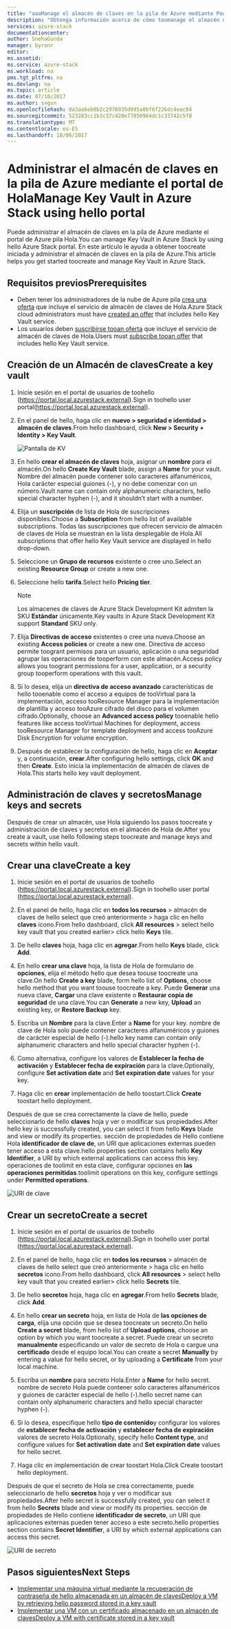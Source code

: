 ```yaml
---
title: "aaaManage el almacén de claves en la pila de Azure mediante PowerShell | Documentos de Microsoft"
description: "Obtenga información acerca de cómo toomanage el almacén de claves en la pila de Azure con PowerShell."
services: azure-stack
documentationcenter: 
author: SnehaGunda
manager: byronr
editor: 
ms.assetid: 
ms.service: azure-stack
ms.workload: na
pms.tgt_pltfrm: na
ms.devlang: na
ms.topic: article
ms.date: 07/10/2017
ms.author: sngun
ms.openlocfilehash: 0a3aa6eb0b2c2976935d995a0bf6f226dc4eac84
ms.sourcegitcommit: 523283cc1b3c37c428e77850964dc1c33742c5f0
ms.translationtype: MT
ms.contentlocale: es-ES
ms.lasthandoff: 10/06/2017
---
```

# <a name="manage-key-vault-in-azure-stack-using-hello-portal"></a><span data-ttu-id="6413d-103">Administrar el almacén de claves en la pila de Azure mediante el portal de Hola</span><span class="sxs-lookup"><span data-stu-id="6413d-103">Manage Key Vault in Azure Stack using hello portal</span></span>

<span data-ttu-id="6413d-104">Puede administrar el almacén de claves en la pila de Azure mediante el portal de Azure pila Hola.</span><span class="sxs-lookup"><span data-stu-id="6413d-104">You can manage Key Vault in Azure Stack by using hello Azure Stack portal.</span></span> <span data-ttu-id="6413d-105">En este artículo le ayuda a obtener toocreate iniciada y administrar el almacén de claves en la pila de Azure.</span><span class="sxs-lookup"><span data-stu-id="6413d-105">This article helps you get started toocreate and manage Key Vault in Azure Stack.</span></span> 

## <a name="prerequisites"></a><span data-ttu-id="6413d-106">Requisitos previos</span><span class="sxs-lookup"><span data-stu-id="6413d-106">Prerequisites</span></span>  

* <span data-ttu-id="6413d-107">Deben tener los administradores de la nube de Azure pila [crea una oferta](azure-stack-create-offer.md) que incluye el servicio de almacén de claves de Hola.</span><span class="sxs-lookup"><span data-stu-id="6413d-107">Azure Stack cloud administrators must have [created an offer](azure-stack-create-offer.md) that includes hello Key Vault service.</span></span>  
* <span data-ttu-id="6413d-108">Los usuarios deben [suscribirse tooan oferta](azure-stack-subscribe-plan-provision-vm.md) que incluye el servicio de almacén de claves de Hola.</span><span class="sxs-lookup"><span data-stu-id="6413d-108">Users must [subscribe tooan offer](azure-stack-subscribe-plan-provision-vm.md) that includes hello Key Vault service.</span></span>  
 
## <a name="create-a-key-vault"></a><span data-ttu-id="6413d-109">Creación de un Almacén de claves</span><span class="sxs-lookup"><span data-stu-id="6413d-109">Create a key vault</span></span> 

1. <span data-ttu-id="6413d-110">Inicie sesión en el portal de usuarios de toohello (https://portal.local.azurestack.external).</span><span class="sxs-lookup"><span data-stu-id="6413d-110">Sign in toohello user portal(https://portal.local.azurestack.external).</span></span>  

2. <span data-ttu-id="6413d-111">En el panel de hello, haga clic en **nuevo > seguridad e identidad > almacén de claves**.</span><span class="sxs-lookup"><span data-stu-id="6413d-111">From hello dashboard, click **New > Security + Identity > Key Vault**.</span></span>  

    ![Pantalla de KV](media/azure-stack-kv-manage-portal/image1.png)  

3. <span data-ttu-id="6413d-113">En hello **crear el almacén de claves** hoja, asignar un **nombre** para el almacén.</span><span class="sxs-lookup"><span data-stu-id="6413d-113">On hello **Create Key Vault** blade, assign a **Name** for your vault.</span></span> <span data-ttu-id="6413d-114">Nombre del almacén puede contener solo caracteres alfanuméricos, Hola carácter especial guiones (-), y no debe comenzar con un número.</span><span class="sxs-lookup"><span data-stu-id="6413d-114">Vault name can contain only alphanumeric characters, hello special character hyphen (-), and it shouldn’t start with a number.</span></span>  

4. <span data-ttu-id="6413d-115">Elija un **suscripción** de lista de Hola de suscripciones disponibles.</span><span class="sxs-lookup"><span data-stu-id="6413d-115">Choose a **Subscription** from hello list of available subscriptions.</span></span> <span data-ttu-id="6413d-116">Todas las suscripciones que ofrecen servicio de almacén de claves de Hola se muestran en la lista desplegable de Hola.</span><span class="sxs-lookup"><span data-stu-id="6413d-116">All subscriptions that offer hello Key Vault service are displayed in hello drop-down.</span></span>  

5. <span data-ttu-id="6413d-117">Seleccione un **Grupo de recursos** existente o cree uno.</span><span class="sxs-lookup"><span data-stu-id="6413d-117">Select an existing **Resource Group** or create a new one.</span></span>  

6. <span data-ttu-id="6413d-118">Seleccione hello **tarifa**.</span><span class="sxs-lookup"><span data-stu-id="6413d-118">Select hello **Pricing tier**.</span></span>  
    >[!NOTE]
    > <span data-ttu-id="6413d-119">Los almacenes de claves de Azure Stack Development Kit admiten la SKU **Estándar** únicamente.</span><span class="sxs-lookup"><span data-stu-id="6413d-119">Key vaults in Azure Stack Development Kit support **Standard** SKU only.</span></span>

7. <span data-ttu-id="6413d-120">Elija **Directivas de acceso** existentes o cree una nueva.</span><span class="sxs-lookup"><span data-stu-id="6413d-120">Choose an existing **Access policies** or create a new one.</span></span> <span data-ttu-id="6413d-121">Directiva de acceso permite toogrant permisos para un usuario, aplicación o una seguridad agrupar las operaciones de tooperform con este almacén.</span><span class="sxs-lookup"><span data-stu-id="6413d-121">Access policy allows you toogrant permissions for a user, application, or a security group tooperform operations with this vault.</span></span>  

8. <span data-ttu-id="6413d-122">Si lo desea, elija un **directiva de acceso avanzado** características de hello tooenable como el acceso a equipos de tooVirtual para la implementación, acceso tooResource Manager para la implementación de plantilla y acceso tooAzure cifrado del disco para el volumen cifrado.</span><span class="sxs-lookup"><span data-stu-id="6413d-122">Optionally, choose an **Advanced access policy** tooenable hello features like access tooVirtual Machines for deployment, access tooResource Manager for template deployment and access tooAzure Disk Encryption for volume encryption.</span></span> 
  
9.  <span data-ttu-id="6413d-123">Después de establecer la configuración de hello, haga clic en **Aceptar** y, a continuación, **crear**.</span><span class="sxs-lookup"><span data-stu-id="6413d-123">After configuring hello settings, click **OK** and then **Create**.</span></span> <span data-ttu-id="6413d-124">Esto inicia la implementación de almacén de claves de Hola.</span><span class="sxs-lookup"><span data-stu-id="6413d-124">This starts hello key vault deployment.</span></span> 

## <a name="manage-keys-and-secrets"></a><span data-ttu-id="6413d-125">Administración de claves y secretos</span><span class="sxs-lookup"><span data-stu-id="6413d-125">Manage keys and secrets</span></span>

<span data-ttu-id="6413d-126">Después de crear un almacén, use Hola siguiendo los pasos toocreate y administración de claves y secretos en el almacén de Hola de.</span><span class="sxs-lookup"><span data-stu-id="6413d-126">After you create a vault, use hello following steps toocreate and manage keys and secrets within hello vault.</span></span>

## <a name="create-a-key"></a><span data-ttu-id="6413d-127">Crear una clave</span><span class="sxs-lookup"><span data-stu-id="6413d-127">Create a key</span></span>

1. <span data-ttu-id="6413d-128">Inicie sesión en el portal de usuarios de toohello (https://portal.local.azurestack.external).</span><span class="sxs-lookup"><span data-stu-id="6413d-128">Sign in toohello user portal (https://portal.local.azurestack.external).</span></span>  

2. <span data-ttu-id="6413d-129">En el panel de hello, haga clic en **todos los recursos** > almacén de claves de hello select que creó anteriormente > haga clic en hello **claves** icono.</span><span class="sxs-lookup"><span data-stu-id="6413d-129">From hello dashboard, click **All resources** > select hello key vault that you created earlier> click hello **Keys** tile.</span></span>  

3. <span data-ttu-id="6413d-130">De hello **claves** hoja, haga clic en **agregar**.</span><span class="sxs-lookup"><span data-stu-id="6413d-130">From hello **Keys** blade, click **Add**.</span></span> 

4. <span data-ttu-id="6413d-131">En hello **crear una clave** hoja, la lista de Hola de formulario de **opciones**, elija el método hello que desea toouse toocreate una clave.</span><span class="sxs-lookup"><span data-stu-id="6413d-131">On hello **Create a key** blade, form hello list of **Options**, choose hello method that you want toouse toocreate a key.</span></span> <span data-ttu-id="6413d-132">Puede **Generar** una nueva clave, **Cargar** una clave existente o **Restaurar copia de seguridad** de una clave.</span><span class="sxs-lookup"><span data-stu-id="6413d-132">You can **Generate** a new key, **Upload** an existing key, or **Restore Backup** key.</span></span>  

5. <span data-ttu-id="6413d-133">Escriba un **Nombre** para la clave.</span><span class="sxs-lookup"><span data-stu-id="6413d-133">Enter a **Name** for your key.</span></span> <span data-ttu-id="6413d-134">nombre de clave de Hola solo puede contener caracteres alfanuméricos y guiones de carácter especial de hello (-).</span><span class="sxs-lookup"><span data-stu-id="6413d-134">hello key name can contain only alphanumeric characters and hello special character hyphen (-).</span></span>  

6. <span data-ttu-id="6413d-135">Como alternativa, configure los valores de **Establecer la fecha de activación** y **Establecer fecha de expiración** para la clave.</span><span class="sxs-lookup"><span data-stu-id="6413d-135">Optionally, configure **Set activation date** and **Set expiration date** values for your key.</span></span>  

7. <span data-ttu-id="6413d-136">Haga clic en **crear** implementación de hello toostart.</span><span class="sxs-lookup"><span data-stu-id="6413d-136">Click **Create** toostart hello deployment.</span></span>  

<span data-ttu-id="6413d-137">Después de que se crea correctamente la clave de hello, puede seleccionarlo de hello **claves** hoja y ver o modificar sus propiedades.</span><span class="sxs-lookup"><span data-stu-id="6413d-137">After hello key is successfully created, you can select it from hello **Keys** blade and view or modify its properties.</span></span> <span data-ttu-id="6413d-138">sección de propiedades de Hello contiene Hola **identificador de clave de**, un URI que aplicaciones externas pueden tener acceso a esta clave.</span><span class="sxs-lookup"><span data-stu-id="6413d-138">hello properties section contains hello **Key Identifier**, a URI by which external applications can access this key.</span></span> <span data-ttu-id="6413d-139">operaciones de toolimit en esta clave, configurar opciones en **las operaciones permitidas**.</span><span class="sxs-lookup"><span data-stu-id="6413d-139">toolimit operations on this key, configure settings under **Permitted operations**.</span></span>

![URI de clave](media/azure-stack-kv-manage-portal/image4.png)  

## <a name="create-a-secret"></a><span data-ttu-id="6413d-141">Crear un secreto</span><span class="sxs-lookup"><span data-stu-id="6413d-141">Create a secret</span></span> 

1. <span data-ttu-id="6413d-142">Inicie sesión en el portal de usuarios de toohello (https://portal.local.azurestack.external).</span><span class="sxs-lookup"><span data-stu-id="6413d-142">Sign in toohello user portal (https://portal.local.azurestack.external).</span></span>  
2. <span data-ttu-id="6413d-143">En el panel de hello, haga clic en **todos los recursos** > almacén de claves de hello select que creó anteriormente > haga clic en hello **secretos** icono.</span><span class="sxs-lookup"><span data-stu-id="6413d-143">From hello dashboard, click **All resources** > select hello key vault that you created earlier> click hello **Secrets** tile.</span></span>  

3. <span data-ttu-id="6413d-144">De hello **secretos** hoja, haga clic en **agregar**.</span><span class="sxs-lookup"><span data-stu-id="6413d-144">From hello **Secrets** blade, click **Add**.</span></span>  

4. <span data-ttu-id="6413d-145">En hello **crear un secreto** hoja, en lista de Hola de **las opciones de carga**, elija una opción que se desea toocreate un secreto.</span><span class="sxs-lookup"><span data-stu-id="6413d-145">On hello **Create a secret** blade, from hello list of **Upload options**, choose an option by which you want toocreate a secret.</span></span> <span data-ttu-id="6413d-146">Puede crear un secreto **manualmente** especificando un valor de secreto de Hola o cargue una **certificado** desde el equipo local.</span><span class="sxs-lookup"><span data-stu-id="6413d-146">You can create a secret **Manually** by entering a value for hello secret, or by uploading a **Certificate** from your local machine.</span></span>  

5. <span data-ttu-id="6413d-147">Escriba un **nombre** para secreto Hola.</span><span class="sxs-lookup"><span data-stu-id="6413d-147">Enter a **Name** for hello secret.</span></span> <span data-ttu-id="6413d-148">nombre de secreto Hola puede contener solo caracteres alfanuméricos y guiones de carácter especial de hello (-).</span><span class="sxs-lookup"><span data-stu-id="6413d-148">hello secret name can contain only alphanumeric characters and hello special character hyphen (-).</span></span>  

6. <span data-ttu-id="6413d-149">Si lo desea, especifique hello **tipo de contenido**y configurar los valores de **establecer fecha de activación** y **establecer fecha de expiración** valores de secreto Hola.</span><span class="sxs-lookup"><span data-stu-id="6413d-149">Optionally, specify hello **Content type**, and configure values for **Set activation date** and **Set expiration date** values for hello secret.</span></span>  

7. <span data-ttu-id="6413d-150">Haga clic en implementación de crear toostart Hola.</span><span class="sxs-lookup"><span data-stu-id="6413d-150">Click Create toostart hello deployment.</span></span>  

<span data-ttu-id="6413d-151">Después de que el secreto de Hola se crea correctamente, puede seleccionarlo de hello **secretos** hoja y ver o modificar sus propiedades.</span><span class="sxs-lookup"><span data-stu-id="6413d-151">After hello secret is successfully created, you can select it from hello **Secrets** blade and view or modify its properties.</span></span> <span data-ttu-id="6413d-152">sección de propiedades de Hello contiene **identificador de secreto**, un URI que aplicaciones externas pueden tener acceso a este secreto.</span><span class="sxs-lookup"><span data-stu-id="6413d-152">hello properties section contains **Secret Identifier**, a URI by which external applications can access this secret.</span></span> 

![URI de secreto](media/azure-stack-kv-manage-portal/image5.png) 


## <a name="next-steps"></a><span data-ttu-id="6413d-154">Pasos siguientes</span><span class="sxs-lookup"><span data-stu-id="6413d-154">Next Steps</span></span>
* [<span data-ttu-id="6413d-155">Implementar una máquina virtual mediante la recuperación de contraseña de hello almacenada en un almacén de claves</span><span class="sxs-lookup"><span data-stu-id="6413d-155">Deploy a VM by retrieving hello password stored in a key vault</span></span>](azure-stack-kv-deploy-vm-with-secret.md)  
* [<span data-ttu-id="6413d-156">Implementar una VM con un certificado almacenado en un almacén de claves</span><span class="sxs-lookup"><span data-stu-id="6413d-156">Deploy a VM with certificate stored in a key vault</span></span>](azure-stack-kv-push-secret-into-vm.md)     


